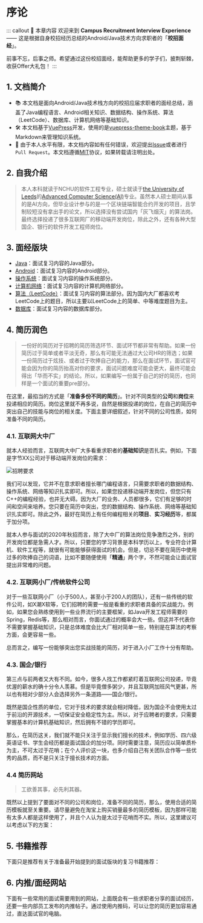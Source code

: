 # 序论 <Badge text="New"/>

::: callout 🍳 本章内容
欢迎来到 **Campus Recruitment Interview Experience** —— 这是根据自身校招经历总结的Android/Java技术方向求职者的「**校招面经**」。

前事不忘，后事之师。希望通过这份校招面经，能帮助更多的学子们，披荆斩棘，收获Offer大礼包！
:::

## 1. 文档简介

* 📚 本文档是面向Android/Java技术栈方向的校招应届求职者的面经总结，涵盖了Java编程语言、Android相关知识、数据结构、操作系统、算法（LeetCode）、数据库、计算机网络等基础知识。
* 🛠 本文档基于[VuePress]()开发，使用的是[vuepress-theme-book]()主题，基于Markdown来管理知识系统。
* 🙏 由于本人水平有限，本文档内容如有任何错误，欢迎提出[Issue]()或者进行`Pull Request`。本文档遵循[MIT]()协议，如果转载请注明出处。

## 2. 自我介绍

> 本人本科就读于NCHU的软件工程专业，硕士就读于[the University of Leeds]()的[Advanced Computer Science(AI)]()专业。虽然本人硕士期间从事的是AI方向，但毕业设计参与的是一个区块链端智能合约开发的项目，且学制较短没有拿出手的论文，所以选择没有尝试国内「灰飞烟灭」的算法岗。最终选择投递了很多互联网厂的移动端开发岗位，除此之外，还有各种大型国企、银行的软件开发工程师岗位。

## 3. 面经版块

* [Java]()：面试复习内容的Java部分。
* [Android]()：面试复习内容的Android部分。
* [操作系统]()：面试复习内容的操作系统部分。
* [计算机网络]()：面试复习内容的计算机网络部分。
* [算法（LeetCode）]()：面试复习内容的算法部分。因为国内大厂都喜欢考LeetCode上的题目，所以主要以LeetCode上的简单、中等难度题目为主。
* [数据库]()：面试复习内容的数据库部分。

## 4. 简历润色

> 一份好的简历对于招聘的简历筛选环节、面试环节都非常有帮助。如果一份简历过于简单或者平淡无奇，那么有可能无法通过大公司HR的筛选；如果一份简历过于炫技、或者过于吹捧自己的能力，那么在面试环节，面试官可能会因为你的简历抬高对你的要求，面试问题难度可能会更大，最终可能会得出「华而不实」的结论。所以，如果编写一份属于自己的好的简历，也同样是一个面试的重要pre部分。

在这里，最掐当的方式是「**准备多份不同的简历**」。针对不同类型的**公司**和**岗位**来投递相应的简历。岗位这里就不再多说，自然是根据投递的岗位，在自己的简历中突出自己的技能与岗位的相关度。下面主要详细叙述，针对不同的公司性质，如何准备不同的简历。

### 4.1. 互联网大中厂

就本人经验而言，互联网大中厂大多看重求职者的**基础知识**是否扎实。例如，下面是字节XX公司对于移动端开发岗位的需求：

![招聘要求](https://i.loli.net/2021/01/21/3dHzuDrPXZcxVKq.png)

我们可以发现，它并不在意求职者擅长哪门编程语言，只需要求职者的数据结构、操作系统、网络等知识扎实即可。所以，如果您投递移动端开发岗位，但您只有C++的编程经验，也并无大碍。因为大厂的业务、人员都很多，它们有足够的时间和空间来培养。您只要在简历中突出，您的数据结构、操作系统、网络等基础知识扎实即可。除此之外，最好在简历上有任何编程相关的**项目**、**实习经历**等，都属于加分项。

就本人参与面试的2020年秋招而言，除了大中厂的算法岗位竞争激烈之外，别的开发岗位都是急需人才。所以，只要您的学习背景是本科学历以上，专业符合计算机、软件工程等，就很有可能能够获得面试的机会。但是，切忌不要在简历中使用过多的吹捧自己的词语，比如不要随便使用「**精通**」两个字，不然可能会让面试官提出非常难的问题。

### 4.2. 互联网小厂/传统软件公司

对于一些互联网小厂（小于500人，甚至小于200人的团队），还有一些传统的软件公司，如X潮X软等，它们招聘的需要一般是看重的求职者具备的实战能力。例如，如果您会熟练使用到一些业界流行的主要框架，如Java开发工程师需要的Spring，Redis等，那么相对而言，你面试通过的概率会大一些。但这并不代表你不需要掌握基础知识，只是总体难度会比大厂相对简单一些，特别是在算法的考察方面，会更容易一些。

总而言之，编写一份能够突出您实战技能的简历，对于进入小厂工作十分有帮助。

### 4.3. 国企/银行

第三点与前两者又大有不同。如今，很多人找工作都紧盯着互联网公司投递，毕竟优渥的薪水的确十分令人羡慕。但是毕竟僧多粥少，并且互联网加班风气更甚，所以也有相对少部分人会选择另外一条道路——国企/银行。

既然是国企性质的单位，它对于技术的要求就会相对降低，因为国企不会使用太过于前沿的开源技术，一切保证安全稳定性为主。所以，对于应聘者的要求，只需要掌握基本的计算机基础知识，然后拥有不错的学历即可。

那么，在简历这关，我们就不能只关注于显示我们擅长的技术，例如学历、四六级英语证书、学生会经历都是面试国企的加分项。同时需要注意，简历应以简单质朴为主，不可太过于花哨；在个人评价这一块，也多介绍自己有关团队合作等一些优秀的品质，而不是只关注于擅长技术的方面。

### 4.4 简历网站

> 工欲善其事，必先利其器。

既然以上提到了要面对不同的公司和岗位，准备不同的简历，那么，使用合适的简历模板就至关重要。请尽量避免在淘宝上购买销量最多的简历模板，因为那样可能有太多人都是这样使用了，并且个人认为是太过于花哨而不实。所以，这里建议可以考虑以下的方案：



## 5. 书籍推荐

下面只是推荐有关于准备最开始提到的面试版块的复习书籍推荐：


## 6. 内推/面经网站

下面有一些常用的面试需要用到的网站，上面既会有一些求职者分享的面试经历，还要一些内部员工发布的内推帖子。通过使用内推码，可以让您的简历更加容易通过，直达面试官的电脑。
